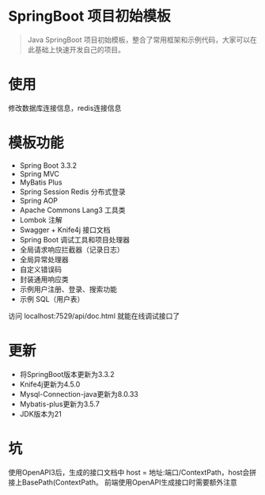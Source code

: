 # SpringBoot 项目初始模板

> Java SpringBoot 项目初始模板，整合了常用框架和示例代码，大家可以在此基础上快速开发自己的项目。


# 使用
修改数据库连接信息，redis连接信息


# 模板功能

- Spring Boot 3.3.2
- Spring MVC
- MyBatis Plus
- Spring Session Redis 分布式登录
- Spring AOP
- Apache Commons Lang3 工具类
- Lombok 注解
- Swagger + Knife4j 接口文档
- Spring Boot 调试工具和项目处理器
- 全局请求响应拦截器（记录日志）
- 全局异常处理器
- 自定义错误码
- 封装通用响应类
- 示例用户注册、登录、搜索功能
- 示例 SQL（用户表）

访问 localhost:7529/api/doc.html 就能在线调试接口了

# 更新
- 将SpringBoot版本更新为3.3.2
- Knife4j更新为4.5.0
- Mysql-Connection-java更新为8.0.33
- Mybatis-plus更新为3.5.7
- JDK版本为21

# 坑
使用OpenAPI3后，生成的接口文档中 host = 地址:端口/ContextPath，host会拼接上BasePath(ContextPath。
前端使用OpenAPI生成接口时需要额外注意
